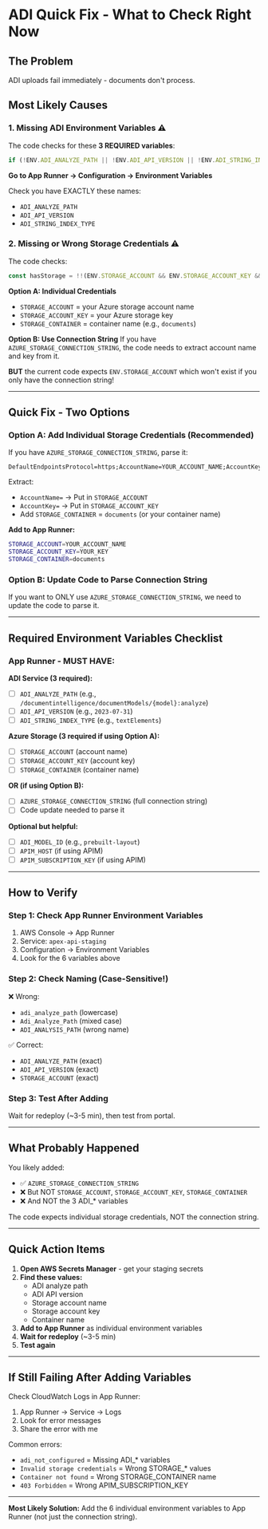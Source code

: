 # ADI Quick Fix - What to Check Right Now

## The Problem

ADI uploads fail immediately - documents don't process.

## Most Likely Causes

### 1. Missing ADI Environment Variables ⚠️

The code checks for these **3 REQUIRED variables**:
```typescript
if (!ENV.ADI_ANALYZE_PATH || !ENV.ADI_API_VERSION || !ENV.ADI_STRING_INDEX_TYPE)
```

**Go to App Runner → Configuration → Environment Variables**

Check you have EXACTLY these names:
- `ADI_ANALYZE_PATH`
- `ADI_API_VERSION`  
- `ADI_STRING_INDEX_TYPE`

### 2. Missing or Wrong Storage Credentials ⚠️

The code checks:
```typescript
const hasStorage = !!(ENV.STORAGE_ACCOUNT && ENV.STORAGE_ACCOUNT_KEY && ENV.STORAGE_CONTAINER);
```

**Option A: Individual Credentials**
- `STORAGE_ACCOUNT` = your Azure storage account name
- `STORAGE_ACCOUNT_KEY` = your Azure storage key
- `STORAGE_CONTAINER` = container name (e.g., `documents`)

**Option B: Use Connection String**
If you have `AZURE_STORAGE_CONNECTION_STRING`, the code needs to extract account name and key from it.

**BUT** the current code expects `ENV.STORAGE_ACCOUNT` which won't exist if you only have the connection string!

---

## Quick Fix - Two Options

### Option A: Add Individual Storage Credentials (Recommended)

If you have `AZURE_STORAGE_CONNECTION_STRING`, parse it:

```
DefaultEndpointsProtocol=https;AccountName=YOUR_ACCOUNT_NAME;AccountKey=YOUR_KEY;EndpointSuffix=core.windows.net
```

Extract:
- `AccountName=` → Put in `STORAGE_ACCOUNT`
- `AccountKey=` → Put in `STORAGE_ACCOUNT_KEY`
- Add `STORAGE_CONTAINER` = `documents` (or your container name)

**Add to App Runner:**
```bash
STORAGE_ACCOUNT=YOUR_ACCOUNT_NAME
STORAGE_ACCOUNT_KEY=YOUR_KEY
STORAGE_CONTAINER=documents
```

### Option B: Update Code to Parse Connection String

If you want to ONLY use `AZURE_STORAGE_CONNECTION_STRING`, we need to update the code to parse it.

---

## Required Environment Variables Checklist

### App Runner - MUST HAVE:

**ADI Service (3 required):**
- [ ] `ADI_ANALYZE_PATH` (e.g., `/documentintelligence/documentModels/{model}:analyze`)
- [ ] `ADI_API_VERSION` (e.g., `2023-07-31`)
- [ ] `ADI_STRING_INDEX_TYPE` (e.g., `textElements`)

**Azure Storage (3 required if using Option A):**
- [ ] `STORAGE_ACCOUNT` (account name)
- [ ] `STORAGE_ACCOUNT_KEY` (account key)
- [ ] `STORAGE_CONTAINER` (container name)

**OR (if using Option B):**
- [ ] `AZURE_STORAGE_CONNECTION_STRING` (full connection string)
- [ ] Code update needed to parse it

**Optional but helpful:**
- [ ] `ADI_MODEL_ID` (e.g., `prebuilt-layout`)
- [ ] `APIM_HOST` (if using APIM)
- [ ] `APIM_SUBSCRIPTION_KEY` (if using APIM)

---

## How to Verify

### Step 1: Check App Runner Environment Variables

1. AWS Console → App Runner
2. Service: `apex-api-staging`
3. Configuration → Environment Variables
4. Look for the 6 variables above

### Step 2: Check Naming (Case-Sensitive!)

❌ Wrong:
- `adi_analyze_path` (lowercase)
- `Adi_Analyze_Path` (mixed case)
- `ADI_ANALYSIS_PATH` (wrong name)

✅ Correct:
- `ADI_ANALYZE_PATH` (exact)
- `ADI_API_VERSION` (exact)
- `STORAGE_ACCOUNT` (exact)

### Step 3: Test After Adding

Wait for redeploy (~3-5 min), then test from portal.

---

## What Probably Happened

You likely added:
- ✅ `AZURE_STORAGE_CONNECTION_STRING`
- ❌ But NOT `STORAGE_ACCOUNT`, `STORAGE_ACCOUNT_KEY`, `STORAGE_CONTAINER`
- ❌ And NOT the 3 ADI_* variables

The code expects individual storage credentials, NOT the connection string.

---

## Quick Action Items

1. **Open AWS Secrets Manager** - get your staging secrets
2. **Find these values:**
   - ADI analyze path
   - ADI API version  
   - Storage account name
   - Storage account key
   - Container name
3. **Add to App Runner** as individual environment variables
4. **Wait for redeploy** (~3-5 min)
5. **Test again**

---

## If Still Failing After Adding Variables

Check CloudWatch Logs in App Runner:
1. App Runner → Service → Logs
2. Look for error messages
3. Share the error with me

Common errors:
- `adi_not_configured` = Missing ADI_* variables
- `Invalid storage credentials` = Wrong STORAGE_* values
- `Container not found` = Wrong STORAGE_CONTAINER name
- `403 Forbidden` = Wrong APIM_SUBSCRIPTION_KEY

---

**Most Likely Solution:** Add the 6 individual environment variables to App Runner (not just the connection string).

